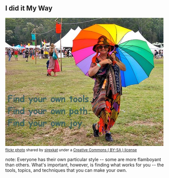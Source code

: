 ##  I did it My Way

<a title="Passion Quilt Meme. Find your own path" href="https://flickr.com/photos/sirexkat/2459219532"><img src="/images/2459219532_b850c52ca4.jpg" /></a><br /><small><a title="Passion Quilt Meme. Find your own path" href="https://flickr.com/photos/sirexkat/2459219532">flickr photo</a> shared by <a href="https://flickr.com/people/sirexkat">sirexkat</a> under a <a href="https://creativecommons.org/licenses/by-sa/2.0/">Creative Commons ( BY-SA ) license</a> </small>

note:
    Everyone has their own particular style -- some are more
    flamboyant than others. What's important, however, is finding what
    works for you -- the tools, topics, and techniques that you can
    make your own.
